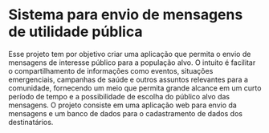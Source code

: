 # Sistema para envio de mensagens de utilidade pública

Esse projeto tem por objetivo criar uma aplicação que permita o envio de mensagens de interesse público para a população alvo. O intuito é facilitar o compartilhamento de informações como eventos, situações emergenciais, campanhas de saúde e outros assuntos relevantes para a comunidade, fornecendo um meio que permita grande alcance em um curto período de tempo e a possibilidade de escolha do público alvo das mensagens.
O projeto consiste em uma aplicação web para envio da mensagens e um banco de dados para o cadastramento de dados dos destinatários.

